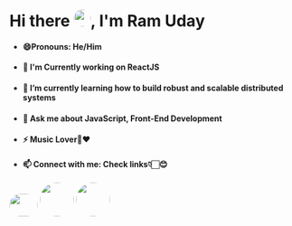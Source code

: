 <body>
    <h1>Hi there <img src="https://media.tenor.com/63nE7vC84pIAAAAM/care-discord.gif" style="border-radius:50px;" height="30" width="30px"/>, I'm Ram Uday</h1>
  <ul>
  <li><h4>😄Pronouns: He/Him</h4></li>
  <li><h4>🥤 I'm Currently working on ReactJS<h4></li>
  <li><h4>🌱 I’m currently learning how to build robust and scalable distributed systems</h4></li>
  <li><h4>💬 Ask me about JavaScript, Front-End Development</h4></li>
  <li><h4>⚡ Music Lover🎵❤️</h4></li>
  <li><h4>📫 Connect with me: Check links👇🏻😊</h4></li>
</ul>
<a class="btn btn-primary"href="https://www.linkedin.com/in/ram-uday-kumar-609738195/" ><img style="border-radius:40px;" height="40" width="50px" src="https://media.licdn.com/dms/image/C560BAQHaVYd13rRz3A/company-logo_200_200/0/1638831589865?e=1686787200&v=beta&t=gh3tGgH43D83pFONHEwbtvBUxqBKREN1vyF6GmtBDko"></a>
      <a class="btn btn-primary" href="mailto:ramuday0786@gmail.com" ><img style="border-radius:50px;" height="60" width="60px" src="https://img.icons8.com/color/1x/gmail.png"></a>
      <a class="btn btn-primary" href="mailto:ramuday0786@gmail.com" ><img style="border-radius:50px;" height="60" width="60px" src="https://img.icons8.com/fluency/1x/anonymous-mask.png"></a>
      
</body>
